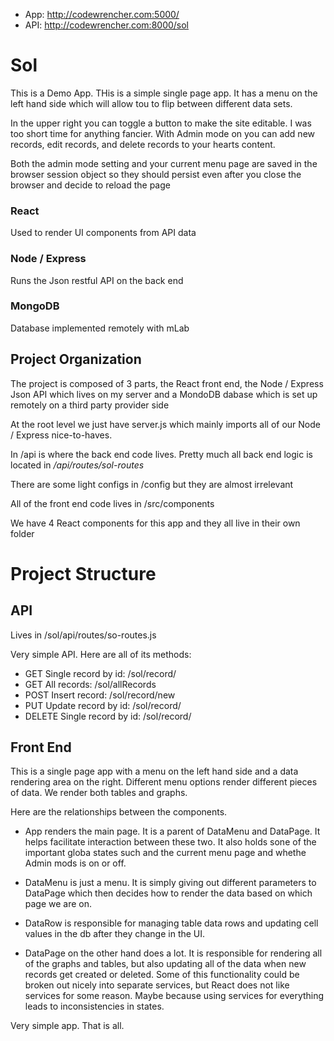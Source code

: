 - App: http://codewrencher.com:5000/
- API: http://codewrencher.com:8000/sol

Sol
=========================
This is a Demo App. THis is a simple single page app. It has a menu on the left hand side which will allow tou to flip between different data sets.

In the upper right you can toggle a button to make the site editable. I was too short time for anything fancier. With Admin mode on you can add new records, edit records, and delete records to your hearts content.

Both the admin mode setting and your current menu page are saved in the browser session object so they should persist even after you close the browser and decide to reload the page

### React
Used to render UI components from API data

### Node / Express
Runs the Json restful API on the back end

### MongoDB
Database implemented remotely with mLab

## Project Organization
The project is composed of 3 parts, the React front end, the Node / Express Json API which lives on my server and a MondoDB dabase which is set up remotely on a third party provider side

At the root level we just have server.js which mainly imports all of our Node / Express nice-to-haves.

In /api is where the back end code lives. Pretty much all back end logic is located in */api/routes/sol-routes*

There are some light configs in /config but they are almost irrelevant

All of the front end code lives in /src/components

We have 4 React components for this app and they all live in their own folder 

# Project Structure

## API
Lives in /sol/api/routes/so-routes.js

Very simple API. Here are all of its methods:

- GET Single record by id:     /sol/record/<id>
- GET All records:             /sol/allRecords
- POST Insert record:          /sol/record/new
- PUT Update record by id:     /sol/record/<id>
- DELETE Single record by id:  /sol/record/<id>

## Front End
This is a single page app with a menu on the left hand side and a data rendering area on the right.
Different menu options render different pieces of data.
We render both tables and graphs.

Here are the relationships between the components.
- App renders the main page. It is a parent of DataMenu and DataPage. It helps facilitate interaction between these two. It also holds sone of the important globa states such and the current menu page and whethe Admin mods is on or off.

- DataMenu is just a menu. It is simply giving out different parameters to DataPage which then decides how to render the data based on which page we are on.

- DataRow is responsible for managing table data rows and updating cell values in the db after they change in the UI.

- DataPage on the other hand does a lot. It is responsible for rendering all of the graphs and tables, but also updating all of the data when new records get created or deleted. Some of this functionality could be broken out nicely into separate services, but React does not like services for some reason. Maybe because using services for everything leads to inconsistencies in states.

Very simple app. That is all.



